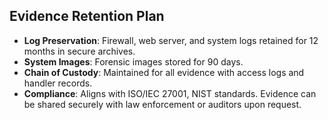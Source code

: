 ## Evidence Retention Plan

- **Log Preservation**: Firewall, web server, and system logs retained for 12 months in secure archives.
- **System Images**: Forensic images stored for 90 days.
- **Chain of Custody**: Maintained for all evidence with access logs and handler records.
- **Compliance**: Aligns with ISO/IEC 27001, NIST standards. Evidence can be shared securely with law enforcement or auditors upon request.